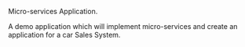 Micro-services Application.

A demo application which will implement micro-services and create an application for a car Sales System.